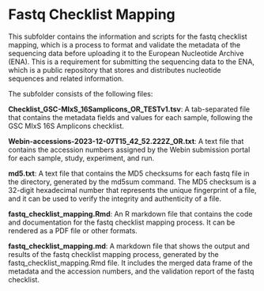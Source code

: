 # Fastq Checklist Mapping

This subfolder contains the information and scripts for the fastq checklist mapping, which is a process to format and validate the metadata of the sequencing data before uploading it to the European Nucleotide Archive (ENA). This is a requirement for submitting the sequencing data to the ENA, which is a public repository that stores and distributes nucleotide sequences and related information.

The subfolder consists of the following files:

**Checklist_GSC-MIxS_16Samplicons_OR_TESTv1.tsv**: A tab-separated file that contains the metadata fields and values for each sample, following the GSC MIxS 16S Amplicons checklist.

**Webin-accessions-2023-12-07T15_42_52.222Z_OR.txt**: A text file that contains the accession numbers assigned by the Webin submission portal for each sample, study, experiment, and run.

**md5.txt**: A text file that contains the MD5 checksums for each fastq file in the directory, generated by the md5sum command. The MD5 checksum is a 32-digit hexadecimal number that represents the unique fingerprint of a file, and it can be used to verify the integrity and authenticity of a file.

**fastq_checklist_mapping.Rmd**: An R markdown file that contains the code and documentation for the fastq checklist mapping process. It can be rendered as a PDF file or other formats.

**fastq_checklist_mapping.md**: A markdown file that shows the output and results of the fastq checklist mapping process, generated by the fastq_checklist_mapping.Rmd file. It includes the merged data frame of the metadata and the accession numbers, and the validation report of the fastq checklist.
